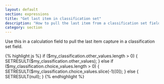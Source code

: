 ```yaml
---
layout: default
section: expressions
title: "Get last item in classification set"
description: "How to pull the last item from a classification set field."
category: section
---
```


Use this in a calculation field to pull the last item capture in a classification set field.

{% highlight  js %}
if ($my_classification.other_values.length > 0) {
  SETRESULT($my_classification.other_values);
} else if ($my_classification.choice_values.length > 0) {
  SETRESULT($my_classification.choice_values.slice(-1)[0]);
} else {
  SETRESULT(null);
}
{% endhighlight %}
